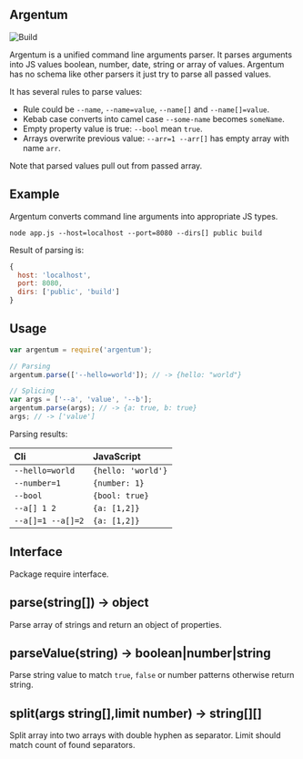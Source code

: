 Argentum
---

![Build](https://img.shields.io/travis/rumkin/argentum.svg)


Argentum is a unified command line arguments parser. It parses arguments into
JS values boolean, number, date, string or array of values. Argentum has no
schema like other parsers it just try to parse all passed values.

It has several rules to parse values:
* Rule could be `--name`, `--name=value`, `--name[]` and `--name[]=value`.
* Kebab case converts into camel case `--some-name` becomes `someName`.
* Empty property value is true: `--bool` mean `true`.
* Arrays overwrite previous value: `--arr=1 --arr[]` has empty array with name `arr`.

Note that parsed values pull out from passed array.

## Example

Argentum converts command line arguments into appropriate JS types.

```shell
node app.js --host=localhost --port=8080 --dirs[] public build
```

Result of parsing is:

```javascript
{
  host: 'localhost',
  port: 8080,
  dirs: ['public', 'build']
}
```

## Usage

```javascript
var argentum = require('argentum');

// Parsing
argentum.parse(['--hello=world']); // -> {hello: "world"}

// Splicing
var args = ['--a', 'value', '--b'];
argentum.parse(args); // -> {a: true, b: true}
args; // -> ['value']
```

Parsing results:

| Cli               | JavaScript         |
|:------------------|:-------------------|
| `--hello=world`   | `{hello: 'world'}` |
| `--number=1`      | `{number: 1}`      |
| `--bool`          | `{bool: true}`     |
| `--a[] 1 2`       | `{a: [1,2]}`       |
| `--a[]=1 --a[]=2` | `{a: [1,2]}`       |


## Interface

Package require interface.

## parse(string[]) -> object

Parse array of strings and return an object of properties.

## parseValue(string) -> boolean|number|string

Parse string value to match `true`, `false` or number patterns otherwise return
string.

## split(args string[],limit number) -> string[][]

Split array into two arrays with double hyphen as separator. Limit should match
count of found separators.
